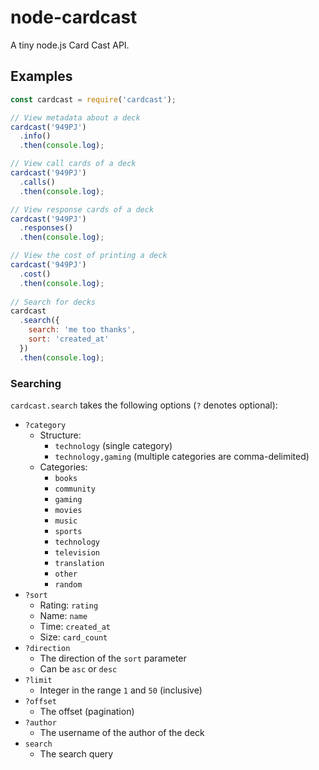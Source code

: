 # node-cardcast
A tiny node.js Card Cast API.

## Examples
```js
const cardcast = require('cardcast');

// View metadata about a deck
cardcast('949PJ')
  .info()
  .then(console.log);

// View call cards of a deck
cardcast('949PJ')
  .calls()
  .then(console.log);

// View response cards of a deck
cardcast('949PJ')
  .responses()
  .then(console.log);

// View the cost of printing a deck
cardcast('949PJ')
  .cost()
  .then(console.log);
	
// Search for decks
cardcast
  .search({
    search: 'me too thanks',
    sort: 'created_at'
  })
  .then(console.log);
```

### Searching
`cardcast.search` takes the following options (`?` denotes optional):
- `?category`
	- Structure:
		- `technology` (single category)
		- `technology,gaming` (multiple categories are comma-delimited)
	- Categories:
		- `books`
		- `community`
		- `gaming`
		- `movies`
		- `music`
		- `sports`
		- `technology`
		- `television`
		- `translation`
		- `other`
		- `random`
- `?sort`
	- Rating: `rating`
	- Name: `name`
	- Time: `created_at`
	- Size: `card_count`
- `?direction`
	-	The direction of the `sort` parameter
	- Can be `asc` or `desc`
- `?limit`
	- Integer in the range `1` and `50` (inclusive)
- `?offset`
	- The offset (pagination)
- `?author`
	- The username of the author of the deck
- `search`
	- The search query